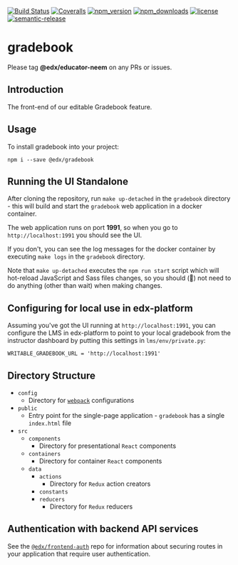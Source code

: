 [![Build Status](https://api.travis-ci.org/edx/gradebook.svg?branch=master)](https://travis-ci.org/edx/gradebook) [![Coveralls](https://img.shields.io/coveralls/edx/gradebook.svg?branch=master)](https://coveralls.io/github/edx/gradebook)
[![npm_version](https://img.shields.io/npm/v/@edx/gradebook.svg)](@edx/gradebook)
[![npm_downloads](https://img.shields.io/npm/dt/@edx/gradebook.svg)](@edx/gradebook)
[![license](https://img.shields.io/npm/l/@edx/gradebook.svg)](@edx/gradebook)
[![semantic-release](https://img.shields.io/badge/%20%20%F0%9F%93%A6%F0%9F%9A%80-semantic--release-e10079.svg)](https://github.com/semantic-release/semantic-release)

# gradebook

Please tag **@edx/educator-neem** on any PRs or issues.

## Introduction

The front-end of our editable Gradebook feature.

## Usage

To install gradebook into your project:
```
npm i --save @edx/gradebook
```

## Running the UI Standalone

After cloning the repository, run `make up-detached` in the `gradebook` directory - this will build and start the `gradebook` web application in a docker container.

The web application runs on port **1991**, so when you go to `http://localhost:1991` you should see the UI.

If you don't, you can see the log messages for the docker container by executing `make logs` in the `gradebook` directory.

Note that `make up-detached` executes the `npm run start` script which will hot-reload JavaScript and Sass files changes, so you should (:crossed_fingers:) not need to do anything (other than wait) when making changes.

## Configuring for local use in edx-platform

Assuming you've got the UI running at `http://localhost:1991`, you can configure the LMS in edx-platform
to point to your local gradebook from the instructor dashboard by putting this settings in `lms/env/private.py`:
```
WRITABLE_GRADEBOOK_URL = 'http://localhost:1991'
```

## Directory Structure

* `config`
  * Directory for [`webpack`](https://webpack.js.org/) configurations
* `public`
  * Entry point for the single-page application - `gradebook` has a single `index.html` file
* `src`
  * `components`
    * Directory for presentational `React` components
  * `containers`
    * Directory for container `React` components
  * `data`
    * `actions`
      * Directory for `Redux` action creators
    * `constants`
    * `reducers`
      * Directory for `Redux` reducers

## Authentication with backend API services

See the [`@edx/frontend-auth`](https://github.com/edx/frontend-auth) repo for information about securing routes in your application that require user authentication.
